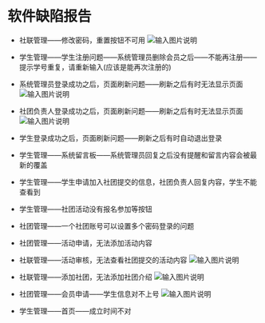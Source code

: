 # 软件缺陷报告

- 社联管理——修改密码，重置按钮不可用
  ![输入图片说明](https://images.gitee.com/uploads/images/2018/1111/165349_95d1cb1e_2185773.png "1.png")
- 学生管理——学生注册问题——系统管理员删除会员之后——不能再注册——提示学号重复，请重新输入(应该是能再次注册的)
- 系统管理员登录成功之后，页面刷新问题——刷新之后有时无法显示页面
  ![输入图片说明](https://images.gitee.com/uploads/images/2018/1111/165449_ed6f6cb0_2185773.png "2.png")
- 社团负责人登录成功之后，页面刷新问题——刷新之后有时无法显示页面
  ![输入图片说明](https://images.gitee.com/uploads/images/2018/1111/165521_85825619_2185773.png "3.png")
- 学生登录成功之后，页面刷新问题——刷新之后有时自动退出登录
- 学生管理——系统留言板——系统管理员回复之后没有提醒和留言内容会被最新的覆盖
- 学生管理——学生申请加入社团提交的信息，社团负责人回复内容，学生不能查看到
- 学生管理——社团活动没有报名参加等按钮
- 社团管理——一个社团账号可以设置多个密码登录的问题
- 社团管理——活动申请，无法添加活动内容
- 社联管理——活动审核，无法查看社团提交的活动内容
  ![输入图片说明](https://images.gitee.com/uploads/images/2018/1111/170051_b60250c2_2185773.png "5.png")
- 社联管理——添加社团，无法添加社团介绍
  ![输入图片说明](https://images.gitee.com/uploads/images/2018/1111/170101_894a143b_2185773.png "4.png")

- 社团管理——会员申请——学生信息对不上号
![输入图片说明](https://images.gitee.com/uploads/images/2018/1126/211807_179e5f99_2185773.png "2018-11-26_151213.png")
- 学生管理——首页——成立时间不对